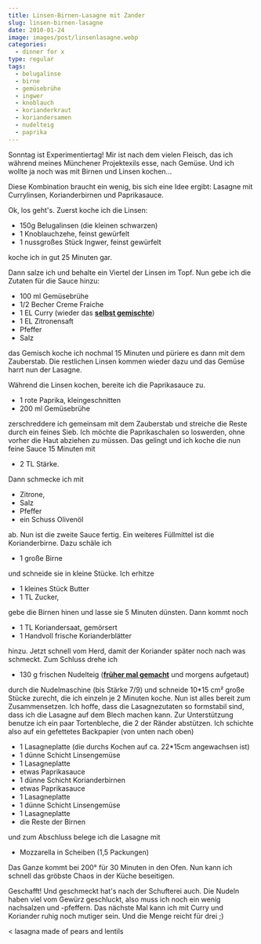 ```yaml
---
title: Linsen-Birnen-Lasagne mit Zander
slug: linsen-birnen-lasagne
date: 2010-01-24
image: images/post/linsenlasagne.webp
categories: 
  - dinner for x
type: regular
tags: 
  - belugalinse
  - birne
  - gemüsebrühe
  - ingwer
  - knoblauch
  - korianderkraut
  - koriandersamen
  - nudelteig
  - paprika
---
```


Sonntag ist Experimentiertag! Mir ist nach dem vielen Fleisch, das ich während meines Münchener Projektexils esse, nach Gemüse. Und ich wollte ja noch was mit Birnen und Linsen kochen...

Diese Kombination braucht ein wenig, bis sich eine Idee ergibt: Lasagne mit Currylinsen, Korianderbirnen und Paprikasauce. 

Ok, los geht's. Zuerst koche ich die Linsen:

* 150g Belugalinsen (die kleinen schwarzen) 
* 1 Knoblauchzehe, feinst gewürfelt 
* 1 nussgroßes Stück Ingwer, feinst gewürfelt

koche ich in gut 25 Minuten gar.

Dann salze ich und behalte ein Viertel der Linsen im Topf. Nun gebe ich die Zutaten für die Sauce hinzu:

* 100 ml Gemüsebrühe 
* 1/2 Becher Creme Fraiche 
* 1 EL Curry (wieder das **[selbst gemischte](../blumenkohl-spitzkohl-auflauf)**) 
* 1 EL Zitronensaft 
* Pfeffer 
* Salz

das Gemisch koche ich nochmal 15 Minuten und püriere es dann mit dem Zauberstab. Die restlichen Linsen kommen wieder dazu und das Gemüse harrt nun der Lasagne.

Während die Linsen kochen, bereite ich die Paprikasauce zu.

* 1 rote Paprika, kleingeschnitten 
* 200 ml Gemüsebrühe

zerschreddere ich gemeinsam mit dem Zauberstab und streiche die Reste durch ein feines Sieb. Ich möchte die Paprikaschalen so loswerden, ohne vorher die Haut abziehen zu müssen. Das gelingt und ich koche die nun feine Sauce 15 Minuten mit 

* 2 TL Stärke. 

Dann schmecke ich mit

* Zitrone, 
* Salz 
* Pfeffer 
* ein Schuss Olivenöl

ab. Nun ist die zweite Sauce fertig. Ein weiteres Füllmittel ist die Korianderbirne. Dazu schäle ich

* 1 große Birne

und schneide sie in kleine Stücke. Ich erhitze

* 1 kleines Stück Butter
* 1 TL Zucker,

gebe die Birnen hinen und lasse sie 5 Minuten dünsten. Dann kommt noch

* 1 TL Koriandersaat, gemörsert 
* 1 Handvoll frische Korianderblätter

hinzu. Jetzt schnell vom Herd, damit der Koriander später noch nach was schmeckt. Zum Schluss drehe ich

* 130 g frischen Nudelteig (**[früher mal gemacht](../ravioli-steak)** und morgens aufgetaut)

durch die Nudelmaschine (bis Stärke 7/9) und schneide 10\*15 cm² große Stücke zurecht, die ich einzeln je 2 Minuten koche. Nun ist alles bereit zum Zusammensetzen. Ich hoffe, dass die Lasagnezutaten so formstabil sind, dass ich die Lasagne auf dem Blech machen kann. Zur Unterstützung benutze ich ein paar Tortenbleche, die 2 der Ränder abstützen. Ich schichte also auf ein gefettetes Backpapier (von unten nach oben)

* 1 Lasagneplatte (die durchs Kochen auf ca. 22\*15cm angewachsen ist) 
* 1 dünne Schicht Linsengemüse 
* 1 Lasagneplatte 
* etwas Paprikasauce 
* 1 dünne Schicht Korianderbirnen 
* etwas Paprikasauce 
* 1 Lasagneplatte 
* 1 dünne Schicht Linsengemüse 
* 1 Lasagneplatte 
* die Reste der Birnen

und zum Abschluss belege ich die Lasagne mit

* Mozzarella in Scheiben (1,5 Packungen)

Das Ganze kommt bei 200° für 30 Minuten in den Ofen. Nun kann ich schnell das gröbste Chaos in der Küche beseitigen.

Geschafft! Und geschmeckt hat's nach der Schufterei auch. Die Nudeln haben viel vom Gewürz geschluckt, also muss ich noch ein wenig nachsalzen und -pfeffern. Das nächste Mal kann ich mit Curry und Koriander ruhig noch mutiger sein. Und die Menge reicht für drei ;)

< lasagna made of pears and lentils